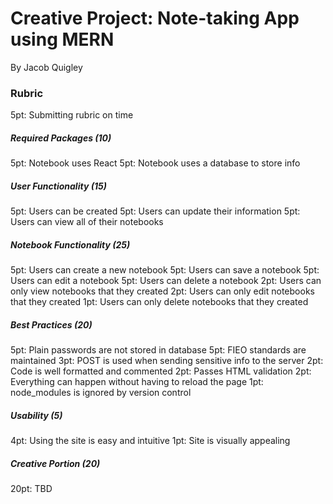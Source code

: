 # Creative Project: Note-taking App using MERN
By Jacob Quigley

### Rubric
5pt: Submitting rubric on time

##### Required Packages (10)
5pt: Notebook uses React
5pt: Notebook uses a database to store info

##### User Functionality (15)
5pt: Users can be created
5pt: Users can update their information
5pt: Users can view all of their notebooks

##### Notebook Functionality (25)
5pt: Users can create a new notebook
5pt: Users can save a notebook
5pt: Users can edit a notebook
5pt: Users can delete a notebook
2pt: Users can only view notebooks that they created
2pt: Users can only edit notebooks that they created
1pt: Users can only delete notebooks that they created

##### Best Practices (20)
5pt: Plain passwords are not stored in database
5pt: FIEO standards are maintained
3pt: POST is used when sending sensitive info to the server
2pt: Code is well formatted and commented
2pt: Passes HTML validation
2pt: Everything can happen without having to reload the page
1pt: node_modules is ignored by version control

##### Usability (5)
4pt: Using the site is easy and intuitive
1pt: Site is visually appealing

##### Creative Portion (20)
20pt: TBD
